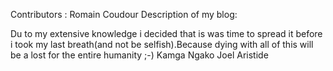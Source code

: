 Contributors :
Romain Coudour
Description of my blog:

Du to my extensive knowledge i decided that is was time to spread it before i took my last breath(and not be selfish).Because dying 
with all of this will be a lost for the entire humanity ;-)
Kamga Ngako Joel Aristide
